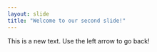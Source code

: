 ```yaml
---
layout: slide
title: "Welcome to our second slide!"
---
```

This is a new text. 
Use the left arrow to go back!